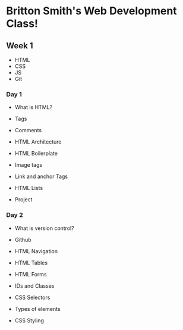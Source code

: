 # Britton Smith's Web Development Class!

## Week 1

- HTML
- CSS
- JS
- Git

### Day 1

- What is HTML?

- Tags

- Comments

- HTML Architecture

- HTML Boilerplate

- Image tags

- Link and anchor Tags

- HTML Lists

- Project

### Day 2

- What is version control?

- Github

- HTML Navigation

- HTML Tables

- HTML Forms

- IDs and Classes

- CSS Selectors

- Types of elements

- CSS Styling
